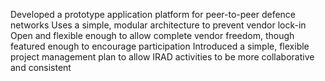 Developed a prototype application platform for peer-to-peer defence networks
  Uses a simple, modular architecture to prevent vendor lock-in
  Open and flexible enough to allow complete vendor freedom, though featured enough to encourage participation
Introduced a simple, flexible project management plan to allow IRAD activities to be more collaborative and consistent